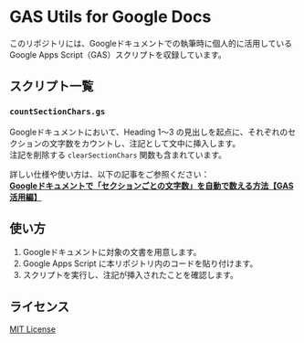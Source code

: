 # GAS Utils for Google Docs

このリポジトリには、Googleドキュメントでの執筆時に個人的に活用している Google Apps Script（GAS）スクリプトを収録しています。

## スクリプト一覧

### `countSectionChars.gs`

Googleドキュメントにおいて、Heading 1～3 の見出しを起点に、それぞれのセクションの文字数をカウントし、注記として文中に挿入します。  
注記を削除する `clearSectionChars` 関数も含まれています。

詳しい仕様や使い方は、以下の記事をご参照ください：  
[**Googleドキュメントで「セクションごとの文字数」を自動で数える方法【GAS活用編】**](https://akademeia.info/?p=42130)

## 使い方

1. Googleドキュメントに対象の文書を用意します。
2. Google Apps Script に本リポジトリ内のコードを貼り付けます。
3. スクリプトを実行し、注記が挿入されたことを確認します。

## ライセンス

[MIT License](LICENSE)
